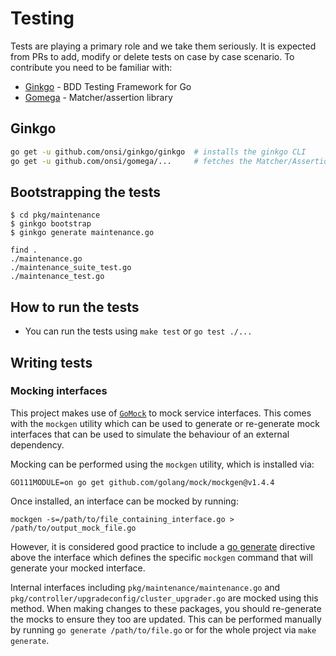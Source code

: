 # Testing

Tests are playing a primary role and we take them seriously.
It is expected from PRs to add, modify or delete tests on case by case scenario.
To contribute you need to be familiar with:

* [Ginkgo](https://github.com/onsi/ginkgo) - BDD Testing Framework for Go
* [Gomega](https://onsi.github.io/gomega/) - Matcher/assertion library

## Ginkgo

```zsh
go get -u github.com/onsi/ginkgo/ginkgo  # installs the ginkgo CLI
go get -u github.com/onsi/gomega/...     # fetches the Matcher/Assertion library
```

## Bootstrapping the tests
```
$ cd pkg/maintenance
$ ginkgo bootstrap
$ ginkgo generate maintenance.go

find .
./maintenance.go
./maintenance_suite_test.go
./maintenance_test.go
```

## How to run the tests

* You can run the tests using `make test` or `go test ./...`

## Writing tests

### Mocking interfaces

This project makes use of [`GoMock`](https://github.com/golang/mock) to mock service interfaces. This comes with the `mockgen` utility which can be used to generate or re-generate mock interfaces that can be used to simulate the behaviour of an external dependency.

Mocking can be performed using the `mockgen` utility, which is installed via:

`GO111MODULE=on go get github.com/golang/mock/mockgen@v1.4.4`

Once installed, an interface can be mocked by running: 

`mockgen -s=/path/to/file_containing_interface.go > /path/to/output_mock_file.go`

However, it is considered good practice to include a [go generate](https://golang.org/pkg/cmd/go/internal/generate/) directive above the interface which defines the specific `mockgen` command that will generate your mocked interface. 

Internal interfaces including `pkg/maintenance/maintenance.go` and `pkg/controller/upgradeconfig/cluster_upgrader.go` are mocked using this method. When making changes to these packages, you should re-generate the mocks to ensure they too are updated. This can be performed manually by running `go generate /path/to/file.go` or for the whole project via `make generate`.
